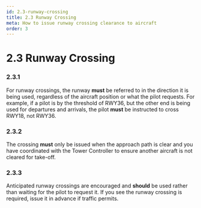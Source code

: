 ```yaml
---
id: 2.3-runway-crossing
title: 2.3 Runway Crossing
meta: How to issue runway crossing clearance to aircraft
order: 3
---
```


# 2.3  Runway Crossing

 

### 2.3.1    

For runway crossings, the runway **must** be referred to in the direction it is being used, regardless of the aircraft position or what the pilot requests. For example, if a pilot is by the threshold of RWY36, but the other end is being used for departures and arrivals, the pilot **must** be instructed to cross RWY18, not RWY36.



### 2.3.2    

The crossing **must** only be issued when the approach path is clear and you have coordinated with the Tower Controller to ensure another aircraft is not cleared for take-off.



### 2.3.3    

Anticipated runway crossings are encouraged and **should** be used rather than waiting for the pilot to request it. If you see the runway crossing is required, issue it in advance if traffic permits.